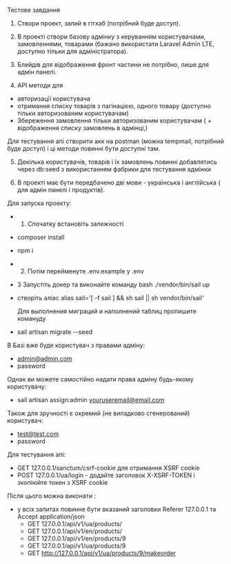 Тестове завдання

1. Створи проект, залий в гітхаб (потрібний буде доступ).

2. В проекті створи базову адмінку з керуванням користувачами, замовленнями, товарами (бажано використати Laravel Admin LTE, доступно тільки для адміністратора).

3. Блейдів для відображення фронт частини не потрібно, лише для адмін панелі.

4. API методи для
- авторизації користувача
- отримання списку товарів з пагінацією, одного товару (доступно тільки авторизованим користувачам)
- Збереження замовлення тільки авторизованим користувачам ( + відображення списку замовлень в адмінці,)

Для тестування апі створити акк на postman  (можна tempmail, потрібний буде доступ)  і ці методи повинні бути доступні там.

5. Декілька користувачів, товарів і їх замовлень повинні добавлятись через db:seed з використанням фабрики для тестування адмінки

6. В проекті має бути передбачено дві мови - українська і англійська ( для адмін панелі і продуктів).


Для запуска проекту:
 - 1. Спочатку встановіть залежності
 - composer install
 - npm i
 - 2. Потім перейменуте .env.example у .env
 - 3 Запустіть докер та виконайте команду bash ./vendor/bin/sail up
 - створіть аліас alias sail='[ -f sail ] && sh sail || sh vendor/bin/sail'

   Для выполнения миграций и наполнений таблиц пропишите комануду
 - sail artisan migrate --seed

В Базі вже буде користувач з правами адміну:
 - admin@admin.com
 - password

Однак ви можете самостійно надати права адміну будь-якому користувачу:
- sail artisan assign:admin <youruseremail@email.com>

Також для зручності є окремий (не випадково сгенерований) користувач:
- test@test.com
- password

Для тестування апі:
 - GET 127.0.0.1/sanctum/csrf-cookie для отримання XSRF cookie
 - POST 127.0.0.1/ua/login  - додайте заголовок X-XSRF-TOKEN і зкопіюйте токен з XSRF cookie
 
  Після цього можна виконати  :
 - у всіх запитах повинне бути вказаний заголовки Referer 127.0.0.1 та Accept application/json
    - GET 127.0.0.1/api/v1/ua/products/
    - GET 127.0.0.1/api/v1/en/products/
    - GET 127.0.0.1/api/v1/en/products/9
    - GET 127.0.0.1/api/v1/ua/products/9
    - GET http://127.0.0.1/api/v1/ua/products/9/makeorder
